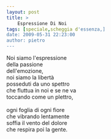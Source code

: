 ```yaml
---
layout: post
title: >
    Espressione Di Noi
tags: [speciale,scheggia d'essenza,]
date: 2009-05-31 22:23:00
author: pietro
---
```

Noi siamo l'espressione<br/>della passione<br/>dell'emozione,<br/>noi siamo la libertà<br/>posseduti da uno spettro<br/>che fluttua in noi e se ne va<br/>toccando come un plettro,<br/><br/>ogni foglia di ogni fiore<br/>che vibrando lentamente<br/>soffia il vento del dolore<br/>che respira poi la gente.
